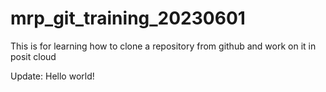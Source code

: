 # mrp_git_training_20230601
This is for learning how to clone a repository from github and work on it in posit cloud


Update: Hello world!